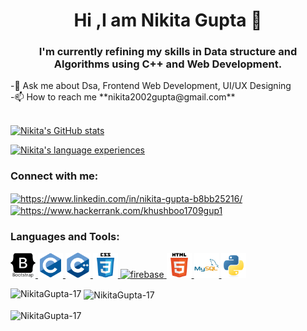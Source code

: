 <h1 align="center">Hi ,I am Nikita Gupta 👋</h1>

<h3 align="center">I'm currently refining my skills in Data structure and Algorithms using C++ and Web Development.</h3>
-💬 Ask me about Dsa, Frontend Web Development, UI/UX Designing<br>
-📫 How to reach me **nikita2002gupta@gmail.com**<br/><br/>

<a href="https://quine.sh/profile/Nikita"><img src="https://stats.quine.sh/Nikita/github" alt="Nikita's GitHub stats" width="840px"></a>

<a href="https://quine.sh/profile/Nikita"><img src="https://stats.quine.sh/Nikita/verified-languages" alt="Nikita's language experiences" width="840px"></a>

<h3 align="left">Connect with me:</h3>
<p align="left">
<a href="https://www.linkedin.com/in/nikita-gupta-b8bb25216/" target="blank"><img align="center" src="https://raw.githubusercontent.com/rahuldkjain/github-profile-readme-generator/master/src/images/icons/Social/linked-in-alt.svg" alt="https://www.linkedin.com/in/nikita-gupta-b8bb25216/" height="30" width="40" /></a>
<a href="https://www.hackerrank.com/khushboo1709gup1" target="blank"><img align="center" src="https://raw.githubusercontent.com/rahuldkjain/github-profile-readme-generator/master/src/images/icons/Social/hackerrank.svg" alt="https://www.hackerrank.com/khushboo1709gup1" height="30" width="40" /></a>

<h3 align="left">Languages and Tools:</h3>
<p align="left"><a href="https://getbootstrap.com" target="_blank" rel="noreferrer"> <img src="https://raw.githubusercontent.com/devicons/devicon/master/icons/bootstrap/bootstrap-plain-wordmark.svg" alt="bootstrap" width="40" height="40"/> </a> <a href="https://www.cprogramming.com/" target="_blank" rel="noreferrer"> <img src="https://raw.githubusercontent.com/devicons/devicon/master/icons/c/c-original.svg" alt="c" width="40" height="40"/> </a> <a href="https://www.w3schools.com/cpp/" target="_blank" rel="noreferrer"> <img src="https://raw.githubusercontent.com/devicons/devicon/master/icons/cplusplus/cplusplus-original.svg" alt="cplusplus" width="40" height="40"/> </a> <a href="https://www.w3schools.com/css/" target="_blank" rel="noreferrer"> <img src="https://raw.githubusercontent.com/devicons/devicon/master/icons/css3/css3-original-wordmark.svg" alt="css3" width="40" height="40"/> </a> <a href="https://firebase.google.com/" target="_blank" rel="noreferrer"> <img src="https://www.vectorlogo.zone/logos/firebase/firebase-icon.svg" alt="firebase" width="40" height="40"/> </a> <a href="https://www.w3.org/html/" target="_blank" rel="noreferrer"> <img src="https://raw.githubusercontent.com/devicons/devicon/master/icons/html5/html5-original-wordmark.svg" alt="html5" width="40" height="40"/> </a> <a href="https://www.mysql.com/" target="_blank" rel="noreferrer"> <img src="https://raw.githubusercontent.com/devicons/devicon/master/icons/mysql/mysql-original-wordmark.svg" alt="mysql" width="40" height="40"/> </a> <a href="https://www.python.org" target="_blank" rel="noreferrer"> <img src="https://raw.githubusercontent.com/devicons/devicon/master/icons/python/python-original.svg" alt="python" width="40" height="40"/> </a> </p>

<p><img align="left" src="https://github-readme-stats.vercel.app/api/top-langs?username=NikitaGupta-17&show_icons=true&locale=en&layout=compact" alt="NikitaGupta-17" /></p>

<p>&nbsp;<img align="center" src="https://github-readme-stats.vercel.app/api?username=NikitaGupta-17&show_icons=true&locale=en" alt="NikitaGupta-17" /></p>

<p><img align="center" src="https://github-readme-streak-stats.herokuapp.com/?user=NikitaGupta-17&" alt="NikitaGupta-17" /></p>

